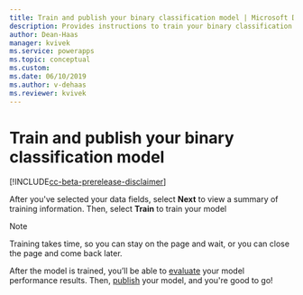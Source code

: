 ```yaml
---
title: Train and publish your binary classification model | Microsoft Docs
description: Provides instructions to train your binary classification model.
author: Dean-Haas
manager: kvivek
ms.service: powerapps
ms.topic: conceptual
ms.custom: 
ms.date: 06/10/2019
ms.author: v-dehaas
ms.reviewer: kvivek
---
```


# Train and publish your binary classification model

[!INCLUDE[cc-beta-prerelease-disclaimer](./includes/cc-beta-prerelease-disclaimer.md)]

After you've selected your data fields, select **Next** to view a summary of  training information. Then, select **Train** to train your model
 
> [!NOTE]
> Training takes time, so you can stay on the page and wait, or you can close the page and come back later.  

After the model is trained, you’ll be able to [evaluate](manage-model-ai-builder.md#evaluate-your-model) your model performance results. Then, [publish](publish-model-ai-builder.md) your model, and you're good to go!

